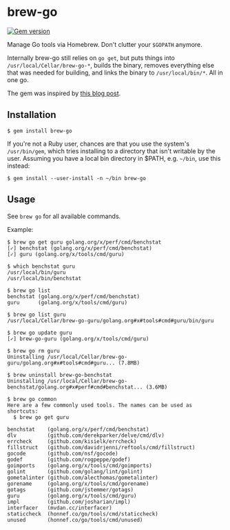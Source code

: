 # brew-go

[![Gem version](https://img.shields.io/gem/v/brew-go.svg)](https://rubygems.org/gems/brew-go)

Manage Go tools via Homebrew. Don't clutter your `$GOPATH` anymore.

Internally brew-go still relies on `go get`, but puts things into
`/usr/local/Cellar/brew-go-*`, builds the binary, removes everything else that
was needed for building, and links the binary to `/usr/local/bin/*`. All in one
go.

The gem was inspired by [this blog post](https://blog.filippo.io/cleaning-up-my-gopath-with-homebrew).

## Installation

    $ gem install brew-go

If you're not a Ruby user, chances are that you use the system's `/usr/bin/gem`,
which tries installing to a directory that isn't writable by the user. Assuming
you have a local bin directory in $PATH, e.g. `~/bin`, use this instead:

    $ gem install --user-install -n ~/bin brew-go

## Usage

See `brew go` for all available commands.

Example:

    $ brew go get guru golang.org/x/perf/cmd/benchstat
    [✓] benchstat (golang.org/x/perf/cmd/benchstat)
    [✓] guru (golang.org/x/tools/cmd/guru)

    $ which benchstat guru
    /usr/local/bin/guru
    /usr/local/bin/benchstat

    $ brew go list
    benchstat (golang.org/x/perf/cmd/benchstat)
    guru      (golang.org/x/tools/cmd/guru)

    $ brew go list guru
    /usr/local/Cellar/brew-go-guru/golang.org#x#tools#cmd#guru/bin/guru

    $ brew go update guru
    [✓] brew-go-guru (golang.org/x/tools/cmd/guru)

    $ brew go rm guru
    Uninstalling /usr/local/Cellar/brew-go-guru/golang.org#x#tools#cmd#guru... (7.8MB)

    $ brew uninstall brew-go-benchstat
    Uninstalling /usr/local/Cellar/brew-go-benchstat/golang.org#x#perf#cmd#benchstat... (3.6MB)

    $ brew go common
    Here are a few commonly used tools. The names can be used as shortcuts:
      $ brew go get guru

    benchstat    (golang.org/x/perf/cmd/benchstat)
    dlv          (github.com/derekparker/delve/cmd/dlv)
    errcheck     (github.com/kisielk/errcheck)
    fillstruct   (github.com/davidrjenni/reftools/cmd/fillstruct)
    gocode       (github.com/nsf/gocode)
    godef        (github.com/rogpeppe/godef)
    goimports    (golang.org/x/tools/cmd/goimports)
    golint       (github.com/golang/lint/golint)
    gometalinter (github.com/alecthomas/gometalinter)
    gorename     (golang.org/x/tools/cmd/gorename)
    gotags       (github.com/jstemmer/gotags)
    guru         (golang.org/x/tools/cmd/guru)
    impl         (github.com/josharian/impl)
    interfacer   (mvdan.cc/interfacer)
    staticcheck  (honnef.co/go/tools/cmd/staticcheck)
    unused       (honnef.co/go/tools/cmd/unused)
